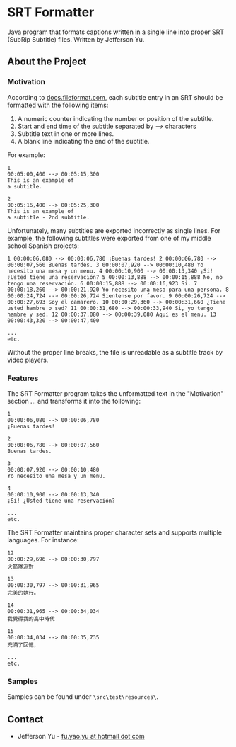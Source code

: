 # SRT Formatter
Java program that formats captions written in a single line into proper SRT (SubRip Subtitle) files. Written by Jefferson Yu.

## About the Project
### Motivation
According to [docs.fileformat.com](https://docs.fileformat.com/video/srt/), each subtitle entry in an SRT should be formatted with the following items: 
1. A numeric counter indicating the number or position of the subtitle.
2. Start and end time of the subtitle separated by --> characters
3. Subtitle text in one or more lines.
4. A blank line indicating the end of the subtitle.

For example:
```
1
00:05:00,400 --> 00:05:15,300
This is an example of
a subtitle.

2
00:05:16,400 --> 00:05:25,300
This is an example of
a subtitle - 2nd subtitle.
```

Unfortunately, many subtitles are exported incorrectly as single lines. For example, the following subtitles were exported from one of my middle school Spanish projects:
```
1 00:00:06,080 --> 00:00:06,780 ¡Buenas tardes! 2 00:00:06,780 --> 00:00:07,560 Buenas tardes. 3 00:00:07,920 --> 00:00:10,480 Yo necesito una mesa y un menu. 4 00:00:10,900 --> 00:00:13,340 ¡Si! ¿Usted tiene una reservación? 5 00:00:13,888 --> 00:00:15,888 No, no tengo una reservación. 6 00:00:15,888 --> 00:00:16,923 Si. 7 00:00:18,260 --> 00:00:21,920 Yo necesito una mesa para una persona. 8 00:00:24,724 --> 00:00:26,724 Sientense por favor. 9 00:00:26,724 --> 00:00:27,693 Soy el camarero. 10 00:00:29,360 --> 00:00:31,660 ¿Tiene usted hambre o sed? 11 00:00:31,680 --> 00:00:33,940 Si, yo tengo hambre y sed. 12 00:00:37,080 --> 00:00:39,080 Aquí es el menu. 13 00:00:43,320 --> 00:00:47,400

...
etc.
```

Without the proper line breaks, the file is unreadable as a subtitle track by video players. 

### Features
The SRT Formatter program takes the unformatted text in the "Motivation" section ... and transforms it into the following: 
```
1
00:00:06,080 --> 00:00:06,780
¡Buenas tardes!

2
00:00:06,780 --> 00:00:07,560
Buenas tardes.

3
00:00:07,920 --> 00:00:10,480
Yo necesito una mesa y un menu.

4
00:00:10,900 --> 00:00:13,340
¡Si! ¿Usted tiene una reservación?

...
etc.
```

The SRT Formatter maintains proper character sets and supports multiple languages. For instance: 
```
12
00:00:29,696 --> 00:00:30,797
火箭隊派對

13
00:00:30,797 --> 00:00:31,965
完美的執行。

14
00:00:31,965 --> 00:00:34,034
我覺得我的高中時代

15
00:00:34,034 --> 00:00:35,735
充滿了回憶，

...
etc.
```

### Samples
Samples can be found under `\src\test\resources\`. 

## Contact
* Jefferson Yu - [fu.yao.yu at hotmail dot com](mailto:fu.yao.yu@hotmail.com)
